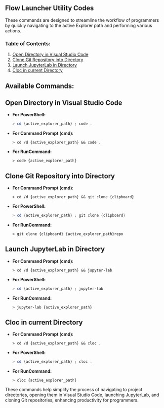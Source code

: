 ## Flow Launcher Utility Codes

These commands are designed to streamline the workflow of programmers by quickly navigating to the active Explorer path and performing various actions.

### Table of Contents:

1. [Open Directory in Visual Studio Code](#open-directory-in-visual-studio-code)
2. [Clone Git Repository into Directory](#clone-git-repository-into-directory)
3. [Launch JupyterLab in Directory](#launch-jupyterlab-in-directory)
4. [Cloc in current Directory](#cloc-in-current-directory)


## Available Commands:

## Open Directory in Visual Studio Code
   - **For PowerShell:**
        ```powershell
        > cd {active_explorer_path} ; code .
        ```

   - **For Command Prompt (cmd):**
        ```batch
        > cd /d {active_explorer_path} && code .
        ```

   - **For RunCommand:**
        ```plaintext
        > code {active_explorer_path}
        ```

## Clone Git Repository into Directory
   - **For Command Prompt (cmd):**
        ```batch
        > cd /d {active_explorer_path} && git clone {clipboard}
        ```

   - **For PowerShell:**
        ```powershell
        > cd {active_explorer_path} ; git clone {clipboard}
        ```

   - **For RunCommand:**
        ```plaintext
        > git clone {clipboard} {active_explorer_path}repo
        ```

## Launch JupyterLab in Directory

   - **For Command Prompt (cmd):**
        ```batch
        > cd /d {active_explorer_path} && jupyter-lab
        ```

   - **For PowerShell:**
        ```powershell
        > cd {active_explorer_path} ; jupyter-lab
        ```

   - **For RunCommand:**
        ```plaintext
        > jupyter-lab {active_explorer_path}
        ```

## Cloc in current Directory

   - **For Command Prompt (cmd):**
        ```batch
        > cd /d {active_explorer_path} && cloc .
        ```

   - **For PowerShell:**
        ```powershell
        > cd {active_explorer_path} ; cloc .
        ```

   - **For RunCommand:**
        ```plaintext
        > cloc {active_explorer_path}
        ```

These commands help simplify the process of navigating to project directories, opening them in Visual Studio Code, launching JupyterLab, and cloning Git repositories, enhancing productivity for programmers.
